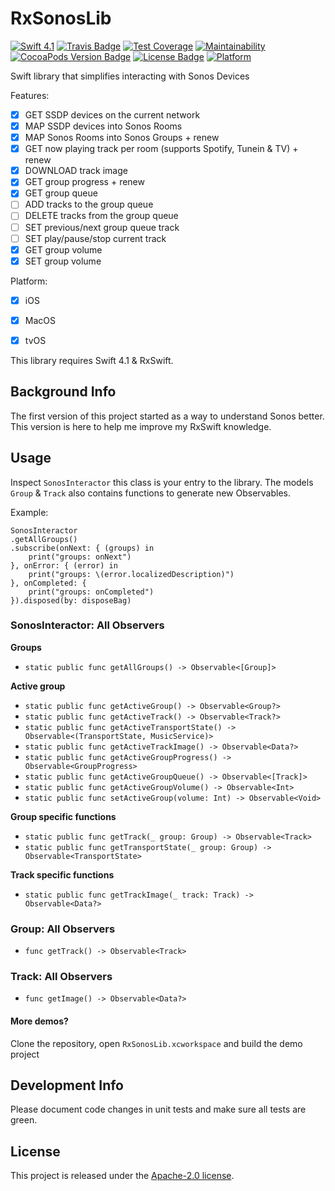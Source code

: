 # RxSonosLib
[![Swift 4.1](https://img.shields.io/badge/swift-4.1-orange.svg?style=flat)](https://swift.org)
[![Travis Badge](https://api.travis-ci.org/stefanrenne/RxSonosLib.svg?branch=master)](https://travis-ci.org/stefanrenne/RxSonosLib)
[![Test Coverage](https://api.codeclimate.com/v1/badges/445e34c7de447fb011ec/test_coverage)](https://codeclimate.com/github/stefanrenne/RxSonosLib/test_coverage)
[![Maintainability](https://api.codeclimate.com/v1/badges/445e34c7de447fb011ec/maintainability)](https://codeclimate.com/github/stefanrenne/RxSonosLib/maintainability)
[![CocoaPods Version Badge](https://img.shields.io/cocoapods/v/RxSonosLib.svg)](https://cocoapods.org/pods/RxSonosLib)
[![License Badge](https://img.shields.io/cocoapods/l/RxSonosLib.svg)](LICENSE)
[![Platform](https://img.shields.io/cocoapods/p/RxSonosLib.svg?style=flat)](http://cocoapods.org/pods/RxSonosLib)


Swift library that simplifies interacting with Sonos Devices

Features:

- [x] GET SSDP devices on the current network
- [x] MAP SSDP devices into Sonos Rooms
- [x] MAP Sonos Rooms into Sonos Groups + renew
- [x] GET now playing track per room (supports Spotify, Tunein & TV) + renew
- [x] DOWNLOAD track image
- [x] GET group progress + renew
- [x] GET group queue
- [ ] ADD tracks to the group queue
- [ ] DELETE tracks from the group queue
- [ ] SET previous/next group queue track
- [ ] SET play/pause/stop current track
- [x] GET group volume
- [x] SET group volume

Platform:

- [x] iOS
- [x] MacOS
- [x] tvOS


This library requires Swift 4.1 & RxSwift.

## Background Info
The first version of this project started as a way to understand Sonos better. This version is here to help me improve my RxSwift knowledge.

## Usage

Inspect `SonosInteractor` this class is your entry to the library.
The models `Group` & `Track` also contains functions to generate new Observables.

Example:

```
SonosInteractor
.getAllGroups()
.subscribe(onNext: { (groups) in
	print("groups: onNext")
}, onError: { (error) in
	print("groups: \(error.localizedDescription)")
}, onCompleted: {
	print("groups: onCompleted")
}).disposed(by: disposeBag)
```

### SonosInteractor: All Observers

**Groups**

- `static public func getAllGroups() -> Observable<[Group]>`

**Active group**

- `static public func getActiveGroup() -> Observable<Group?> `
- `static public func getActiveTrack() -> Observable<Track?>`
- `static public func getActiveTransportState() -> Observable<(TransportState, MusicService)>`  
- `static public func getActiveTrackImage() -> Observable<Data?>`  
- `static public func getActiveGroupProgress() -> Observable<GroupProgress>`  
- `static public func getActiveGroupQueue() -> Observable<[Track]>`      
- `static public func getActiveGroupVolume() -> Observable<Int>`  
- `static public func setActiveGroup(volume: Int) -> Observable<Void>`

**Group specific functions**

- `static public func getTrack(_ group: Group) -> Observable<Track>`
- `static public func getTransportState(_ group: Group) -> Observable<TransportState>`

**Track specific functions**

- `static public func getTrackImage(_ track: Track) -> Observable<Data?>`

### Group: All Observers

- `func getTrack() -> Observable<Track>`

### Track: All Observers

- `func getImage() -> Observable<Data?>`
    
#### More demos?

Clone the repository, open `RxSonosLib.xcworkspace` and build the demo project

## Development Info
Please document code changes in unit tests and make sure all tests are green.

## License
This project is released under the [Apache-2.0 license](LICENSE.txt).
